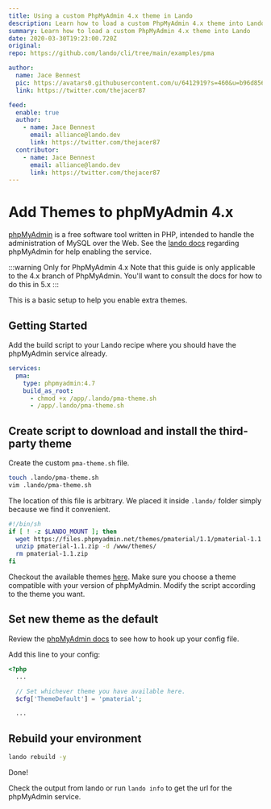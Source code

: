 ```yaml
---
title: Using a custom PhpMyAdmin 4.x theme in Lando
description: Learn how to load a custom PhpMyAdmin 4.x theme into Lando
summary: Learn how to load a custom PhpMyAdmin 4.x theme into Lando
date: 2020-03-30T19:23:00.720Z
original:
repo: https://github.com/lando/cli/tree/main/examples/pma

author:
  name: Jace Bennest
  pic: https://avatars0.githubusercontent.com/u/6412919?s=460&u=b96d856896743523cec75bad1d9aec42a7f8a25e&v=4
  link: https://twitter.com/thejacer87

feed:
  enable: true
  author:
    - name: Jace Bennest
      email: alliance@lando.dev
      link: https://twitter.com/thejacer87
  contributor:
    - name: Jace Bennest
      email: alliance@lando.dev
      link: https://twitter.com/thejacer87
---
```


# Add Themes to phpMyAdmin 4.x

<GuideHeader name="Jace Bennest" pic="https://avatars0.githubusercontent.com/u/6412919?s=460&u=b96d856896743523cec75bad1d9aec42a7f8a25e&v=4" link="https://twitter.com/thejacer87" test="https://github.com/lando/cli/tree/main/examples/pma" />
<YouTube url="" />

[phpMyAdmin](https://www.phpmyadmin.net/) is a free software tool written in PHP, intended to handle the administration of MySQL over the Web. See the [lando docs](https://docs.devwithlando.io/tutorials/phpmyadmin.html) regarding phpMyAdmin for help enabling the service.

:::warning Only for PhpMyAdmin 4.x
Note that this guide is only applicable to the 4.x branch of PhpMyAdmin. You'll want to consult the docs for how to do this in 5.x
:::

This is a basic setup to help you enable extra themes.

## Getting Started

Add the build script to your Lando recipe where you should have the phpMyAdmin service already.

```yaml
services:
  pma:
    type: phpmyadmin:4.7
    build_as_root:
      - chmod +x /app/.lando/pma-theme.sh
      - /app/.lando/pma-theme.sh
```

## Create script to download and install the third-party theme

Create the custom `pma-theme.sh` file.

```bash
touch .lando/pma-theme.sh
vim .lando/pma-theme.sh
```

The location of this file is arbitrary. We placed it inside `.lando/` folder simply because we find it convenient.

```bash
#!/bin/sh
if [ ! -z $LANDO_MOUNT ]; then
  wget https://files.phpmyadmin.net/themes/pmaterial/1.1/pmaterial-1.1.zip
  unzip pmaterial-1.1.zip -d /www/themes/
  rm pmaterial-1.1.zip
fi
```

Checkout the available themes [here](https://www.phpmyadmin.net/themes/). Make sure you choose a theme compatible with your version of phpMyAdmin. Modify the script according to the theme you want.

## Set new theme as the default

Review the [phpMyAdmin docs](https://docs.devwithlando.io/tutorials/phpmyadmin.html#using-custom-phpmyadmin-config-file) to see how to hook up your config file.

Add this line to your config:

```php
<?php
  ...

  // Set whichever theme you have available here.
  $cfg['ThemeDefault'] = 'pmaterial';

  ...
```

## Rebuild your environment

```bash
lando rebuild -y
```

Done!

Check the output from lando or run `lando info` to get the url for the phpMyAdmin service.

<GuideFooter test="https://github.com/lando/cli/tree/main/examples/pma" original="" repo="https://github.com/lando/cli/tree/main/examples/pma"/>
<Newsletter />
